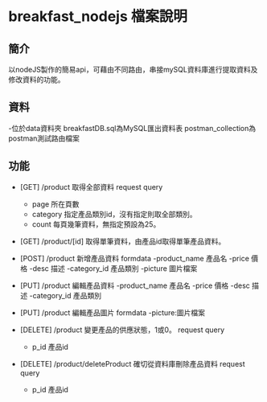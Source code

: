# breakfast_nodejs 檔案說明
## 簡介
以nodeJS製作的簡易api，可藉由不同路由，串接mySQL資料庫進行提取資料及修改資料的功能。

## 資料
-位於data資料夾
breakfastDB.sql為MySQL匯出資料表
postman_collection為postman測試路由檔案

## 功能
- [GET] /product
  取得全部資料
  request query
    - page 所在頁數
    - category 指定產品類別id，沒有指定則取全部類別。
    - count 每頁幾筆資料，無指定預設為25。
      
- [GET] /product/[id]
  取得單筆資料，由產品id取得單筆產品資料。
  
- [POST] /product
  新增產品資料
  formdata
  -product_name 產品名
  -price 價格
  -desc 描述
  -category_id 產品類別
  -picture 圖片檔案
- [PUT] /product
  編輯產品資料
  -product_name 產品名
  -price 價格
  -desc 描述
  -category_id 產品類別
  
- [PUT] /product
  編輯產品圖片
  formdata
  -picture:圖片檔案
  
- [DELETE] /product
  變更產品的供應狀態，1或0。
  request query
  - p_id 產品id
    
- [DELETE] /product/deleteProduct
  確切從資料庫刪除產品資料
  request query
  - p_id 產品id
